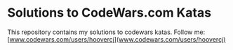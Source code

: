 # Solutions to CodeWars.com Katas
This repository contains my solutions to codewars katas. Follow me: [www.codewars.com/users/hoovercj](www.codewars.com/users/hoovercj)